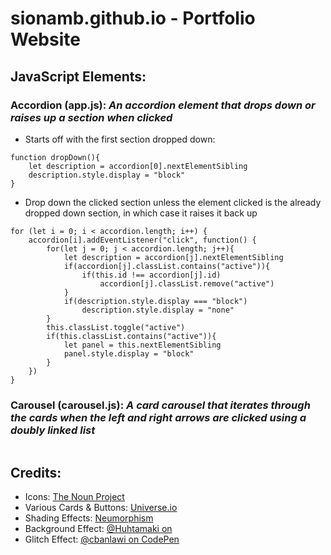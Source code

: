 # sionamb.github.io - Portfolio Website

## JavaScript Elements:
  ### Accordion (app.js): <em>An accordion element that drops down or raises up a section when clicked</em>
 
  - Starts off with the first section dropped down:
```
function dropDown(){
    let description = accordion[0].nextElementSibling
    description.style.display = "block"
}
```
  - Drop down the clicked section unless the element clicked is the already dropped down section, in which case it raises it back up 
```
for (let i = 0; i < accordion.length; i++) {
    accordion[i].addEventListener("click", function() {
        for(let j = 0; j < accordion.length; j++){
            let description = accordion[j].nextElementSibling
            if(accordion[j].classList.contains("active")){
                if(this.id !== accordion[j].id)
                    accordion[j].classList.remove("active")
            }
            if(description.style.display === "block")
                description.style.display = "none"
        }
        this.classList.toggle("active")
        if(this.classList.contains("active")){
            let panel = this.nextElementSibling
            panel.style.display = "block"
        }  
    })
}
```
### Carousel (carousel.js): <em>A card carousel that iterates through the cards when the left and right arrows are clicked using a doubly linked list</em>
```

```
  
  
  
## Credits:
- Icons: <a href = "https://thenounproject.com/">The Noun Project</a>
- Various Cards & Buttons: <a href = "https://uiverse.io/cards">Universe.io</a>
- Shading Effects: <a href = "https://neumorphism.io/#e0e0e0">Neumorphism</a>
- Background Effect: <a href = "https://codepen.io/Huhtamaki/pen/GPzwPY">@Huhtamaki on <a>
- Glitch Effect: <a href = "https://codepen.io/cbanlawi/pen/xxRBeMY">@cbanlawi on CodePen<a>
